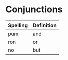# Conjunctions

| Spelling | Definition |
| -------- | ---------- |
| pum | and |
| ron | or |
| no | but |
